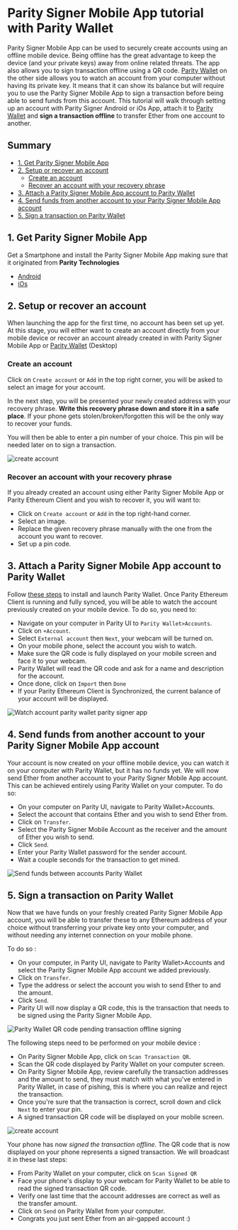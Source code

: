 # Parity Signer Mobile App tutorial with Parity Wallet


Parity Signer Mobile App can be used to securely create accounts using an offline mobile device. Being offline has the great advantage to keep the device (and your private keys) away from online related threats. The app also allows you to sign transaction offline using a QR code. [Parity Wallet](https://wiki.parity.io/Parity-Wallet) on the other side allows you to watch an account from your computer without having its private key. It means that it can show its balance but will require you to use the Parity Signer Mobile App to sign a transaction before being able to send funds from this account.
This tutorial will walk through setting up an account with Parity Signer Android or iOs App, attach it to [Parity Wallet](https://wiki.parity.io/Parity-Wallet) and  **sign a transaction offline** to transfer Ether from one account to another.


## Summary
- [1. Get Parity Signer Mobile App](#1-get-parity-signer-mobile-app)
- [2. Setup or recover an account](#2-setup-or-recover-an-account)
  - [Create an account](#create-an-account)
  - [Recover an account with your recovery phrase](#recover-an-account)
- [3. Attach a Parity Signer Mobile App account to Parity Wallet](#3-attach-a-parity-signer-mobile-app-account-to-parity-wallet)
- [4. Send funds from another account to your Parity Signer Mobile App account](#4-send-funds-from-another-account-to-your-Parity-Signer-Mobile-App-account)
- [5. Sign a transaction on Parity Wallet](#5-sign-a-transaction-on-parity-wallet)


## 1. Get Parity Signer Mobile App
Get a Smartphone and install the Parity Signer Mobile App making sure that it originated from **Parity Technologies**
- [Android](https://play.google.com/store/apps/details?id=com.nativesigner)
- [iOs](https://itunes.apple.com/us/app/parity-signer/id1218174838)


## 2. Setup or recover an account
When launching the app for the first time, no account has been set up yet. At this stage, you will either want to create an account directly from your mobile device or recover an account already created in with Parity Signer Mobile App or [Parity Wallet](https://wiki.parity.io/Parity-Wallet) (Desktop)
 
### Create an account
 
Click on `Create account` or `Add` in the top right corner, you will be asked to select an image for your account.

In the next step, you will be presented your newly created address with your recovery phrase.
**Write this recovery phrase down and store it in a safe place**.
If your phone gets stolen/broken/forgotten this will be the only way to recover your funds.

You will then be able to enter a pin number of your choice. This pin will be needed later on to sign a transaction.

![create account](images/Parity-Signer-android-0.png)


### Recover an account with your recovery phrase

If you already created an account using either Parity Signer Mobile App or Parity Ethereum Client and you wish to recover it, you will want to:
- Click on `Create account` or `Add` in the top right-hand corner.
- Select an image.
- Replace the given recovery phrase manually with the one from the account you want to recover.
- Set up a pin code.


## 3. Attach a Parity Signer Mobile App account to Parity Wallet

Follow [these steps](https://wiki.parity.io/Parity-Wallet) to install and launch Parity Wallet.
Once Parity Ethereum Client is running and fully synced, you will be able to watch the account previously created on your mobile device. To do so, you need to:
- Navigate on your computer in Parity UI to `Parity Wallet>Accounts`.
- Click on `+Account`.
- Select `External account` then `Next`, your webcam will be turned on.
- On your mobile phone, select the account you wish to watch.
- Make sure the QR code is fully displayed on your mobile screen and face it to your webcam.
- Parity Wallet will read the QR code and ask for a name and description for the account.
- Once done, click on `Import` then `Done`
- If your Parity Ethereum Client is Synchronized, the current balance of your account will be displayed.

![Watch account parity wallet parity signer app](images/Parity-Signer-Mobile-App-Watch-Account-with-Parity-Wallet.gif)


## 4. Send funds from another account to your Parity Signer Mobile App account

Your account is now created on your offline mobile device, you can watch it on your computer with Parity Wallet, but it has no funds yet. We will now send Ether from another account to your Parity Signer Mobile App account. This can be achieved entirely using Parity Wallet on your computer. To do so:

- On your computer on Parity UI, navigate to Parity Wallet>Accounts.
- Select the account that contains Ether and you wish to send Ether from.
- Click on `Transfer`.
- Select the Parity Signer Mobile Account as the receiver and the amount of Ether you wish to send.
- Click `Send`.
- Enter your Parity Wallet password for the sender account.
- Wait a couple seconds for the transaction to get mined.

![Send funds between accounts Parity Wallet](images/Parity-Wallet-send-funds-to-account.gif)


## 5. Sign a transaction on Parity Wallet

Now that we have funds on your freshly created Parity Signer Mobile App account, you will be able to transfer these to any Ethereum address of your choice without transferring your private key onto your computer, and without needing any internet connection on your mobile phone.

To do so :
- On your computer, in Parity UI, navigate to Parity Wallet>Accounts and select the Parity Signer Mobile App account we added previously.
- Click on `Transfer`.
- Type the address or select the account you wish to send Ether to and the amount.
- Click `Send`.
- Parity UI will now display a QR code, this is the transaction that needs to be signed using the Parity Signer Mobile App.

![Parity Wallet QR code pending transaction offline signing](images/Parity-wallet-QR-pending-transaction.jpg)

The following steps need to be performed on your mobile device :
- On Parity Signer Mobile App, click on `Scan Transaction QR`.
- Scan the QR code displayed by Parity Wallet on your computer screen.
- On Parity Signer Mobile App, review carefully the transaction addresses and the amount to send, they must match with what you've entered in Parity Wallet, in case of pishing, this is where you can realize and reject the transaction.
- Once you're sure that the transaction is correct, scroll down and click `Next` to enter your pin.
- A signed transaction QR code will be displayed on your mobile screen.

![create account](images/Parity-Signer-android-2.png)

Your phone has now *signed the transaction offline*. The QR code that is now displayed on your phone represents a signed transaction. We will broadcast it in these last steps:
- From Parity Wallet on your computer, click on `Scan Signed QR`
- Face your phone's display to your webcam for Parity Wallet to be able to read the signed transaction QR code.
- Verify one last time that the account addresses are correct as well as the transfer amount.
- Click on `Send` on Parity Wallet from your computer.
- Congrats you just sent Ether from an air-gapped account :)


